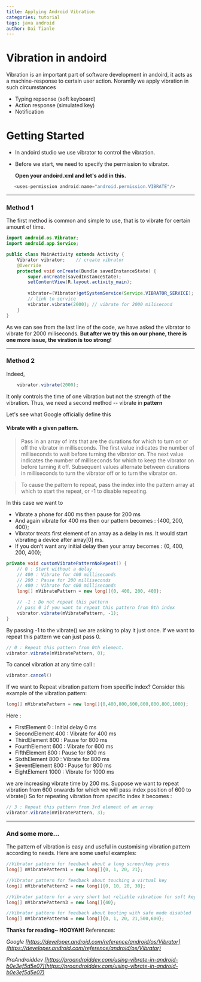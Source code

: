 ```yaml
---
title: Applying Android Vibration
categories: tutorial
tags: java android
author: Dai Tianle
---
```


# Vibration in andoird

Vibration is an important part of software development in andoird, it acts as a machine-response to certain user action. Noramlly we apply vibration in such circumstances

  - Typing repsonse (soft keyboard)
  - Action response (simulated key)
  - Notification 

# Getting Started

- In andoird studio we use vibrator to control the vibration.
- Before we start, we need to specify the permission to vibrator.
 
    **Open your andoird.xml and let's add in this.**
```java
   <uses-permission android:name="android.permission.VIBRATE"/>
```
--------------------- 
### Method 1

The first method is common and simple to use, that is to vibrate for certain amount of time.
```java
import android.os.Vibrator;
import android.app.Service;

public class MainActivity extends Activity {
	Vibrator vibrator;    // create vibrator
	@Override
	protected void onCreate(Bundle savedInstanceState) {
		super.onCreate(savedInstanceState);
		setContentView(R.layout.activity_main);
		
		vibrator=(Vibrator)getSystemService(Service.VIBRATOR_SERVICE); 
		// link to service
		vibrator.vibrate(2000); // vibrate for 2000 milisecond
	}
}
```
As we can see from the last line of the code, we have asked the vibrator to vibrate for 2000 miliseconds.
**But after we try this on our phone, there is one more issue, the viration is too strong!**

--------------------- 
### Method 2

Indeed, 
```java
    vibrator.vibrate(2000);
```
It only controls the time of one vibration but not the strength of the vibration.
Thus, we need a second method -- vibrate in **pattern**

Let's see what Google officially define this

#### Vibrate with a given pattern.
>Pass in an array of ints that are the durations for which to turn on or off the vibrator in milliseconds. The first value indicates the number of milliseconds to wait before turning the vibrator on. The next value indicates the number of milliseconds for which to keep the vibrator on before turning it off. Subsequent values alternate between durations in milliseconds to turn the vibrator off or to turn the vibrator on.

>To cause the pattern to repeat, pass the index into the pattern array at which to start the repeat, or -1 to disable repeating.

In this case we want to
- Vibrate a phone for 400 ms then pause for 200 ms
- And again vibrate for 400 ms then our pattern becomes : {400, 200, 400};
- Vibrator treats first element of an array as a delay in ms. It would start vibrating a device after array[0] ms.
- If you don’t want any initial delay then your array becomes :
 {0, 400, 200, 400};

```java
private void customVibratePatternNoRepeat() {
    // 0 : Start without a delay
    // 400 : Vibrate for 400 milliseconds
    // 200 : Pause for 200 milliseconds
    // 400 : Vibrate for 400 milliseconds
    long[] mVibratePattern = new long[]{0, 400, 200, 400};

    // -1 : Do not repeat this pattern
    // pass 0 if you want to repeat this pattern from 0th index
    vibrator.vibrate(mVibratePattern, -1);
}
```
By passing -1 to the vibrate() we are asking to play it just once. If we want to repeat this pattern we can just pass 0.
```java
// 0 : Repeat this pattern from 0th element.
vibrator.vibrate(mVibratePattern, 0);
```
To cancel vibration at any time call :
```java
vibrator.cancel()
```
If we want to Repeat vibration pattern from specific index?
Consider this example of the vibration pattern:
```java
long[] mVibratePattern = new long[]{0,400,800,600,800,800,800,1000};
```
Here :
- FirstElement 0 : Initial delay 0 ms
- SecondElement 400 : Vibrate for 400 ms
- ThirdElement 800 : Pause for 800 ms
- FourthElement 600 : Vibrate for 600 ms
- FifthElement 800 : Pause for 800 ms
- SixthElement 800 : Vibrate for 800 ms
- SeventElement 800 : Pause for 800 ms
- EightElement 1000 : Vibrate for 1000 ms

we are increasing vibrate time by 200 ms. Suppose we want to repeat vibration from 600 onwards for which we will pass index position of 600 to vibrate() So for repeating vibration from specific index it becomes :
```java
// 3 : Repeat this pattern from 3rd element of an array
vibrator.vibrate(mVibratePattern, 3);
```

--------------------- 
### And some more...

The pattern of vibration is easy and useful in customising vibration pattern according to needs.
Here are some useful examples:
```java
//Vibrator pattern for feedback about a long screen/key press
long[] mVibratePattern1 = new long[]{0, 1, 20, 21};

//Vibrator pattern for feedback about touching a virtual key
long[] mVibratePattern2 = new long[]{0, 10, 20, 30};

//Vibrator pattern for a very short but reliable vibration for soft keyboard tap
long[] mVibratePattern3 = new long[]{40};

//Vibrator pattern for feedback about booting with safe mode disabled
long[] mVibratePattern4 = new long[]{0, 1, 20, 21,500,600};
```

**Thanks for reading~ HOOYAH!**
References:

*Google  [https://developer.android.com/reference/android/os/Vibrator](https://developer.android.com/reference/android/os/Vibrator)*

*ProAndroiddev   [https://proandroiddev.com/using-vibrate-in-android-b0e3ef5d5e07](https://proandroiddev.com/using-vibrate-in-android-b0e3ef5d5e07)*
	
	
